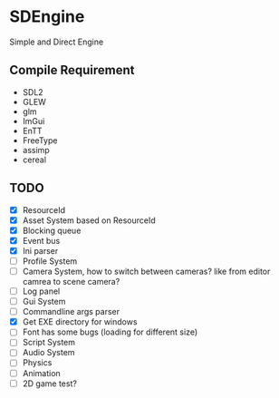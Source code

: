 # SDEngine
Simple and Direct Engine

## Compile Requirement
- SDL2
- GLEW
- glm
- ImGui
- EnTT
- FreeType
- assimp
- cereal

## TODO
- [X] ResourceId
- [X] Asset System based on ResourceId
- [X] Blocking queue
- [X] Event bus
- [X] Ini parser
- [ ] Profile System
- [ ] Camera System, how to switch between cameras? like from editor camrea to scene camera?
- [ ] Log panel
- [ ] Gui System
- [ ] Commandline args parser
- [X] Get EXE directory for windows
- [ ] Font has some bugs (loading for different size)
- [ ] Script System
- [ ] Audio System
- [ ] Physics
- [ ] Animation
- [ ] 2D game test?
